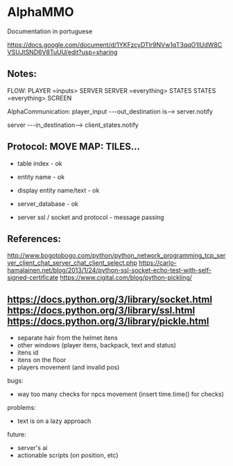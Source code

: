 # AlphaMMO
Documentation in portuguese

https://docs.google.com/document/d/1YKFzcyDTlr9NVw1qT3qqO1lUdW8CVSUJtSND6V8TuUU/edit?usp=sharing


Notes:
-------------------------------------------------------------------
FLOW:
  PLAYER =inputs> SERVER
  SERVER =everything> STATES
  STATES =everything> SCREEN

AlphaCommunication:
  player_input ---out_destination is--> server.notify

  server ---in_destination--> client_states.notify

Protocol:
  MOVE
  MAP: TILES...
-------------------------------------------------------------------

- table index - ok
- entity name - ok
- display entity name/text - ok
- server_database - ok

- server ssl / socket and protocol - message passing

References:
-------------------------------------------------------------------
http://www.bogotobogo.com/python/python_network_programming_tcp_server_client_chat_server_chat_client_select.php
https://carlo-hamalainen.net/blog/2013/1/24/python-ssl-socket-echo-test-with-self-signed-certificate
https://www.cigital.com/blog/python-pickling/

https://docs.python.org/3/library/socket.html
https://docs.python.org/3/library/ssl.html
https://docs.python.org/3/library/pickle.html
-------------------------------------------------------------------

- separate hair from the helmet itens
- other windows (player itens, backpack, text and status)
- itens id
- itens on the floor
- players movement (and invalid pos)

bugs:
- way too many checks for npcs movement (insert time.time() for checks)

problems:
- text is on a lazy approach

future:
- server's ai
- actionable scripts (on position, etc)